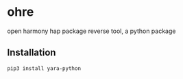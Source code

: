 # ohre
open harmony hap package reverse tool, a python package

## Installation

```bash
pip3 install yara-python
```
